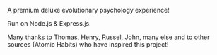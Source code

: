 A premium deluxe evolutionary psychology experience!

Run on Node.js & Express.js.

Many thanks to Thomas, Henry, Russel, John, many else and to other sources (Atomic Habits) who have inspired this project!
